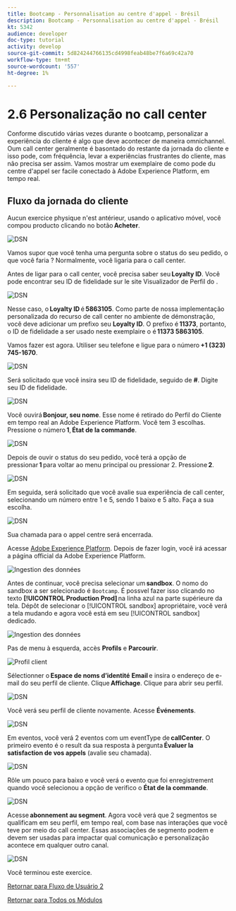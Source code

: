 ```yaml
---
title: Bootcamp - Personnalisation au centre d'appel - Brésil
description: Bootcamp - Personnalisation au centre d'appel - Brésil
kt: 5342
audience: developer
doc-type: tutorial
activity: develop
source-git-commit: 5d824244766135cd4998feab48be7f6a69c42a70
workflow-type: tm+mt
source-wordcount: '557'
ht-degree: 1%

---
```


# 2.6 Personalização no call center

Conforme discutido várias vezes durante o bootcamp, personalizar a experiência do cliente é algo que deve acontecer de maneira omnichannel. Oum call center geralmente é basontado do restante da jornada do cliente e isso pode, com fréquência, levar a experiências frustrantes do cliente, mas não precisa ser assim. Vamos mostrar um exemplaire de como pode du centre d&#39;appel ser facile conectado à Adobe Experience Platform, em tempo real.

## Fluxo da jornada do cliente

Aucun exercice physique n&#39;est antérieur, usando o aplicativo móvel, você compou producto clicando no botão **Acheter**.

![DSN](./images/app20.png)

Vamos supor que você tenha uma pergunta sobre o status do seu pedido, o que você faria ? Normalmente, você ligaria para o call center.

Antes de ligar para o call center, você precisa saber seu **Loyalty ID**. Você pode encontrar seu ID de fidelidade sur le site Visualizador de Perfil do .

![DSN](./images/cc1.png)

Nesse caso, o **Loyalty ID** é **5863105**. Como parte de nossa implementação personalizada do recurso de call center no ambiente de démonstração, você deve adicionar um prefixo seu **Loyalty ID**. O prefixo é **11373**, portanto, o ID de fidelidade a ser usado neste exemplaire o é **11373 5863105**.

Vamos fazer est agora. Utiliser seu telefone e ligue para o número **+1 (323) 745-1670**.

![DSN](./images/cc2.png)

Será solicitado que você insira seu ID de fidelidade, seguido de **#**. Digite seu ID de fidelidade.

![DSN](./images/cc3.png)

Você ouvirá **Bonjour, seu nome**. Esse nome é retirado do Perfil do Cliente em tempo real an Adobe Experience Platform. Você tem 3 escolhas. Pressione o número **1**, **État de la commande**.

![DSN](./images/cc4.png)

Depois de ouvir o status do seu pedido, você terá a opção de pressionar **1** para voltar ao menu principal ou pressionar 2. Pressione **2**.

![DSN](./images/cc5.png)

Em seguida, será solicitado que você avalie sua experiência de call center, selecionando um número entre 1 e 5, sendo 1 baixo e 5 alto. Faça a sua escolha.

![DSN](./images/cc6.png)

Sua chamada para o appel centre será encerrada.

Acesse [Adobe Experience Platform](https://experience.adobe.com/platform). Depois de fazer login, você irá acessar a página official da Adobe Experience Platform.

![Ingestion des données](./images/home.png)

Antes de continuar, você precisa selecionar um **sandbox**. O nomo do sandbox a ser selecionado é ``Bootcamp``. É possvel fazer isso clicando no texto **[!UICONTROL Production Prod]** na linha azul na parte supérieure da tela. Dépôt de selecionar o [!UICONTROL sandbox] apropriétaire, você verá a tela mudando e agora você está em seu [!UICONTROL sandbox] dedicado.

![Ingestion des données](./images/sb1.png)

Pas de menu à esquerda, accès **Profils** e **Parcourir**.

![Profil client](./images/homemenu.png)

Sélectionner o **Espace de noms d’identité** **Email** e insira o endereço de e-mail do seu perfil de cliente. Clique **Affichage**. Clique para abrir seu perfil.

![DSN](./images/cc7.png)

Você verá seu perfil de cliente novamente. Acesse **Événements**.

![DSN](./images/cc8.png)

Em eventos, você verá 2 eventos com um eventType de **callCenter**. O primeiro evento é o result da sua resposta à pergunta **Évaluer la satisfaction de vos appels** (avalie seu chamada).

![DSN](./images/cc9.png)

Rôle um pouco para baixo e você verá o evento que foi enregistrement quando você selecionou a opção de verifico o **État de la commande**.

![DSN](./images/cc10.png)

Acesse **abonnement au segment**. Agora você verá que 2 segmentos se qualificam em seu perfil, em tempo real, com base nas interações que você teve por meio do call center. Essas associações de segmento podem e devem ser usadas para impactar qual comunicação e personalização acontece em qualquer outro canal.

![DSN](./images/cc11.png)

Você terminou este exercice.

[Retornar para Fluxo de Usuário 2](./uc2.md)

[Retornar para Todos os Módulos](../../overview.md)

